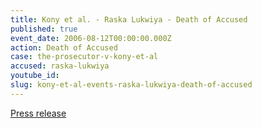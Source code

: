 ```yaml
---
title: Kony et al. - Raska Lukwiya - Death of Accused
published: true
event_date: 2006-08-12T00:00:00.000Z
action: Death of Accused
case: the-prosecutor-v-kony-et-al
accused: raska-lukwiya
youtube_id:
slug: kony-et-al-events-raska-lukwiya-death-of-accused
---
```



[Press release](https://www.icc-cpi.int/Pages/item.aspx?name=statement%20by%20the%20chief%20prosecutor%20luis%20moreno_ocampo%20on%20the%20reported%20death%20of%20raska%20lukwiya)